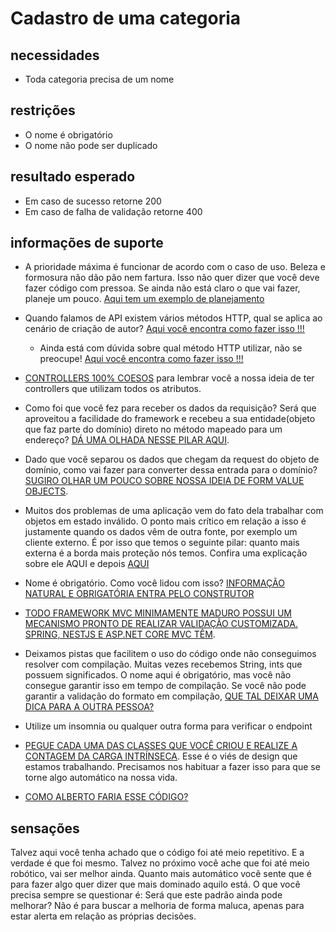 # Cadastro de uma categoria

## necessidades

* Toda categoria precisa de um nome

## restrições

* O nome é obrigatório
* O nome não pode ser duplicado

## resultado esperado
* Em caso de sucesso retorne 200
* Em caso de falha de validação retorne 400

## informações de suporte

* A prioridade máxima é funcionar de acordo com o caso de uso. Beleza e formosura não dão pão nem fartura. Isso não quer dizer que você deve fazer código com pressoa. Se ainda não está claro o que vai fazer, planeje um pouco. [Aqui tem um exemplo de planejamento](../informacao_suporte/planeje-um-pouco.md)

* Quando falamos de API existem vários métodos HTTP, qual se aplica ao cenário de criação de autor? [Aqui você encontra como fazer isso !!!](../informacao_suporte/rest-methods.md)

  * Ainda está com dúvida sobre qual método HTTP utilizar, não se preocupe! [Aqui você encontra como fazer isso !!!](../informacao_suporte/rest-post.md)

* [CONTROLLERS 100% COESOS](../informacao-suporte-design/controllers-100-coesos.md) para lembrar você a nossa ideia de ter controllers que utilizam todos os atributos.

* Como foi que você fez para receber os dados da requisição? Será que aproveitou a facilidade do framework e recebeu a sua entidade(objeto que faz parte do domínio) direto no método mapeado para um endereço? [DÁ UMA OLHADA NESSE PILAR AQUI](../informacao_suporte/recebe-dados-requisicao.md).

* Dado que você separou os dados que chegam da request do objeto de domínio, como vai fazer para converter dessa entrada para o domínio? [SUGIRO OLHAR UM POUCO SOBRE NOSSA IDEIA DE FORM VALUE OBJECTS](../informacao_suporte/conversao-para-dominio.md).

* Muitos dos problemas de uma aplicação vem do fato dela trabalhar com objetos em estado inválido. O ponto mais crítico em relação a isso é justamente quando os dados vêm de outra fonte, por exemplo um cliente externo. É por isso que temos o seguinte pilar: quanto mais externa é a borda mais proteção nós temos. Confira uma explicação sobre ele AQUI e depois [AQUI](../informacao_suporte/protegemos-as-bordas.md)

* Nome é obrigatório. Como você lidou com isso? [INFORMAÇÃO NATURAL E OBRIGATÓRIA ENTRA PELO CONSTRUTOR](../informacao-suporte-design/construtor-para-informacao-natural.md)

* [TODO FRAMEWORK MVC MINIMAMENTE MADURO POSSUI UM MECANISMO PRONTO DE REALIZAR VALIDAÇÃO CUSTOMIZADA. SPRING, NESTJS E ASP.NET CORE MVC TÊM](../informacao-suporte-design/validacao-precisa-ser-suportada-fw.md).


* Deixamos pistas que facilitem o uso do código onde não conseguimos resolver com compilação. Muitas vezes recebemos String, ints que possuem significados. O nome aqui é obrigatório, mas você não consegue garantir isso em tempo de compilação. Se você não pode garantir a validação do formato em compilação, [QUE TAL DEIXAR UMA DICA PARA A OUTRA PESSOA?](../informacao-suporte-design/deixe-pistas-para-as-pessoas.md)

* Utilize um insomnia ou qualquer outra forma para verificar o endpoint

* [PEGUE CADA UMA DAS CLASSES QUE VOCÊ CRIOU E REALIZE A CONTAGEM DA CARGA INTRÍNSECA](../informacao-suporte-design/treino-contagem-carga-intrinseca.md). Esse é o viés de design que estamos trabalhando. Precisamos nos habituar a fazer isso para que se torne algo automático na nossa vida.

* [COMO ALBERTO FARIA ESSE CÓDIGO?](https://github.com/asouza/jornada-deveficiente-casa-do-codigo/commit/3670e63786b0029cc7fb596c57d285e002717490)

## sensações

Talvez aqui você tenha achado que o código foi até meio repetitivo. E a verdade é que foi mesmo. Talvez no próximo você ache que foi até meio robótico, vai ser melhor ainda. Quanto mais automático você sente que é para fazer algo quer dizer que mais dominado aquilo está. O que você precisa sempre se questionar é: Será que este padrão ​ainda pode melhorar? Não é para buscar a melhoria de forma maluca, apenas para estar alerta em relação as próprias decisões.